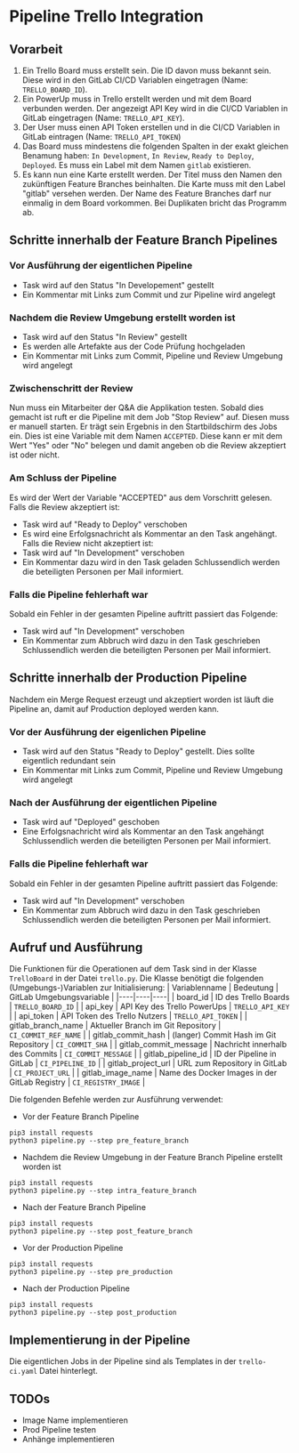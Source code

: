 # Pipeline Trello Integration

## Vorarbeit

1. Ein Trello Board muss erstellt sein. Die ID davon muss bekannt sein. Diese wird in den GitLab CI/CD Variablen eingetragen (Name: `TRELLO_BOARD_ID`).
2. Ein PowerUp muss in Trello erstellt werden und mit dem Board verbunden werden. Der angezeigt API Key wird in die CI/CD Variablen in GitLab eingetragen (Name: `TRELLO_API_KEY`).
3. Der User muss einen API Token erstellen und in die CI/CD Variablen in GitLab eintragen (Name: `TRELLO_API_TOKEN`)
4. Das Board muss mindestens die folgenden Spalten in der exakt gleichen Benamung haben: `In Development`, `In Review`, `Ready to Deploy`, `Deployed`. Es muss ein Label mit dem Namen `gitlab` existieren.
5. Es kann nun eine Karte erstellt werden. Der Titel muss den Namen den zukünftigen Feature Branches beinhalten. Die Karte muss mit den Label "gitlab" versehen werden. Der Name des Feature Branches darf nur einmalig in dem Board vorkommen. Bei Duplikaten bricht das Programm ab.

## Schritte innerhalb der Feature Branch Pipelines

### Vor Ausführung der eigentlichen Pipeline

- Task wird auf den Status "In Developement" gestellt
- Ein Kommentar mit Links zum Commit und zur Pipeline wird angelegt

### Nachdem die Review Umgebung erstellt worden ist

- Task wird auf den Status "In Review" gestellt
- Es werden alle Artefakte aus der Code Prüfung hochgeladen
- Ein Kommentar mit Links zum Commit, Pipeline und Review Umgebung wird angelegt

### Zwischenschritt der Review

Nun muss ein Mitarbeiter der Q&A die Applikation testen. Sobald dies gemacht ist ruft er die Pipeline mit dem Job "Stop Review" auf. Diesen muss er manuell starten. Er trägt sein Ergebnis in den Startbildschirm des Jobs ein. Dies ist eine Variable mit dem Namen `ACCEPTED`. Diese kann er mit dem Wert "Yes" oder "No" belegen und damit angeben ob die Review akzeptiert ist oder nicht.

### Am Schluss der Pipeline

Es wird der Wert der Variable "ACCEPTED" aus dem Vorschritt gelesen.
Falls die Review akzeptiert ist:
- Task wird auf "Ready to Deploy" verschoben
- Es wird eine Erfolgsnachricht als Kommentar an den Task angehängt.
Falls die Review nicht akzeptiert ist:
- Task wird auf "In Development" verschoben
- Ein Kommentar dazu wird in den Task geladen
Schlussendlich werden die beteiligten Personen per Mail informiert.

### Falls die Pipeline fehlerhaft war

Sobald ein Fehler in der gesamten Pipeline auftritt passiert das Folgende:
- Task wird auf "In Development" verschoben
- Ein Kommentar zum Abbruch wird dazu in den Task geschrieben
Schlussendlich werden die beteiligten Personen per Mail informiert.

## Schritte innerhalb der Production Pipeline

Nachdem ein Merge Request erzeugt und akzeptiert worden ist läuft die Pipeline an, damit auf Production deployed werden kann.

### Vor der Ausführung der eigenlichen Pipeline

- Task wird auf den Status "Ready to Deploy" gestellt. Dies sollte eigentlich redundant sein
- Ein Kommentar mit Links zum Commit, Pipeline und Review Umgebung wird angelegt

### Nach der Ausführung der eigentlichen Pipeline

- Task wird auf "Deployed" geschoben
- Eine Erfolgsnachricht wird als Kommentar an den Task angehängt
Schlussendlich werden die beteiligten Personen per Mail informiert.

### Falls die Pipeline fehlerhaft war

Sobald ein Fehler in der gesamten Pipeline auftritt passiert das Folgende:
- Task wird auf "In Development" verschoben
- Ein Kommentar zum Abbruch wird dazu in den Task geschrieben
Schlussendlich werden die beteiligten Personen per Mail informiert.

## Aufruf und Ausführung

Die Funktionen für die Operationen auf dem Task sind in der Klasse `TrelloBoard` in der Datei `trello.py`.
Die Klasse benötigt die folgenden (Umgebungs-)Variablen zur Initialisierung:
| Variablenname | Bedeutung | GitLab Umgebungsvariable |
|----|----|----|
| board_id | ID des Trello Boards | `TRELLO_BOARD_ID` |
| api_key | API Key des Trello PowerUps | `TRELLO_API_KEY` |
| api_token | API Token des Trello Nutzers | `TRELLO_API_TOKEN` |
| gitlab_branch_name | Aktueller Branch im Git Repository | `CI_COMMIT_REF_NAME` |
| gitlab_commit_hash | (langer) Commit Hash im Git Repository | `CI_COMMIT_SHA` |
| gitlab_commit_message | Nachricht innerhalb des Commits | `CI_COMMIT_MESSAGE` |
| gitlab_pipeline_id | ID der Pipeline in GitLab | `CI_PIPELINE_ID` |
| gitlab_project_url | URL zum Repository in GitLab | `CI_PROJECT_URL` |
| gitlab_image_name | Name des Docker Images in der GitLab Registry | `CI_REGISTRY_IMAGE` |

Die folgenden Befehle werden zur Ausführung verwendet:
* Vor der Feature Branch Pipeline
```
pip3 install requests
python3 pipeline.py --step pre_feature_branch
```
* Nachdem die Review Umgebung in der Feature Branch Pipeline erstellt worden ist
```
pip3 install requests
python3 pipeline.py --step intra_feature_branch
```
* Nach der Feature Branch Pipeline
```
pip3 install requests
python3 pipeline.py --step post_feature_branch
```
* Vor der Production Pipeline
```
pip3 install requests
python3 pipeline.py --step pre_production
```
* Nach der Production Pipeline
```
pip3 install requests
python3 pipeline.py --step post_production
```

## Implementierung in der Pipeline

Die eigentlichen Jobs in der Pipeline sind als Templates in der `trello-ci.yaml` Datei hinterlegt.

## TODOs
- Image Name implementieren
- Prod Pipeline testen
- Anhänge implementieren

